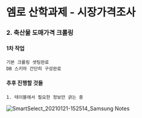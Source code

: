 # 엠로 산학과제 - 시장가격조사

### **2. 축산물 도매가격** 크롤링

#### 1차 작업

    기본 크롤링 셋팅완료
    DB 스키마 간단히 구성완료

#### 추후 진행할 것들

    1. 테이블에서 필요한 정보만 긁는 중

![SmartSelect_20210121-152514_Samsung Notes](https://user-images.githubusercontent.com/2025813/105574974-6d54d900-5dab-11eb-82f6-bad929ed6ea6.jpg)